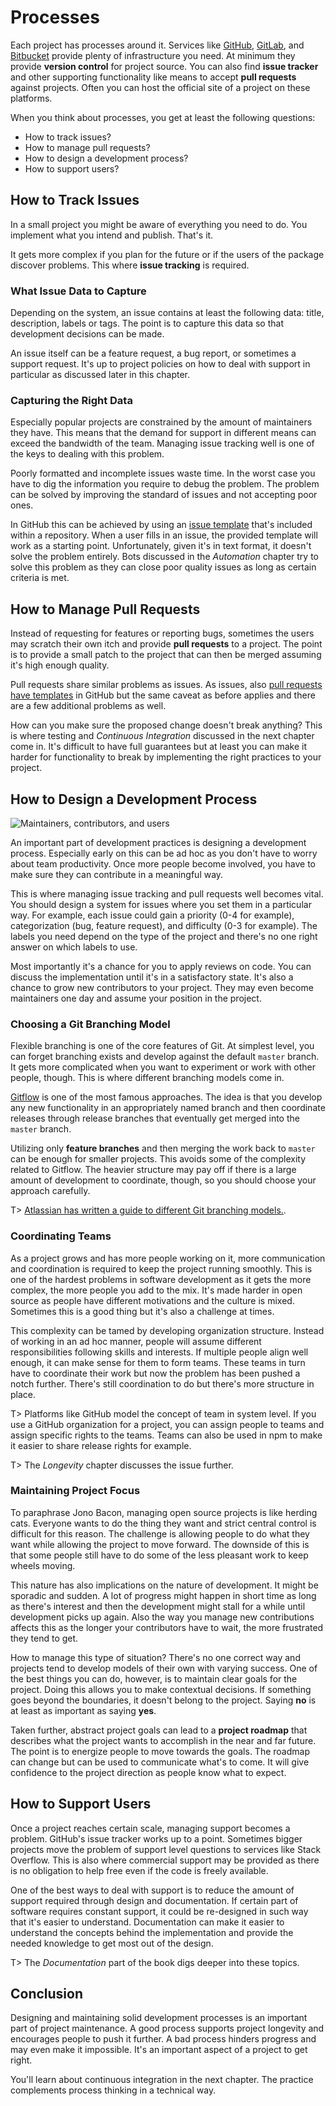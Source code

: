 # Processes

Each project has processes around it. Services like [GitHub](https://github.com/), [GitLab](https://gitlab.com/), and [Bitbucket](https://bitbucket.org/) provide plenty of infrastructure you need. At minimum they provide **version control** for project source. You can also find **issue tracker** and other supporting functionality like means to accept **pull requests** against projects. Often you can host the official site of a project on these platforms.

When you think about processes, you get at least the following questions:

* How to track issues?
* How to manage pull requests?
* How to design a development process?
* How to support users?

## How to Track Issues

In a small project you might be aware of everything you need to do. You implement what you intend and publish. That's it.

It gets more complex if you plan for the future or if the users of the package discover problems. This where **issue tracking** is required.

### What Issue Data to Capture

Depending on the system, an issue contains at least the following data: title, description, labels or tags. The point is to capture this data so that development decisions can be made.

An issue itself can be a feature request, a bug report, or sometimes a support request. It's up to project policies on how to deal with support in particular as discussed later in this chapter.

### Capturing the Right Data

Especially popular projects are constrained by the amount of maintainers they have. This means that the demand for support in different means can exceed the bandwidth of the team. Managing issue tracking well is one of the keys to dealing with this problem.

Poorly formatted and incomplete issues waste time. In the worst case you have to dig the information you require to debug the problem. The problem can be solved by improving the standard of issues and not accepting poor ones.

In GitHub this can be achieved by using an [issue template](https://github.com/serverless/serverless/blob/master/.github/ISSUE_TEMPLATE.md) that's included within a repository. When a user fills in an issue, the provided template will work as a starting point. Unfortunately, given it's in text format, it doesn't solve the problem entirely. Bots discussed in the *Automation* chapter try to solve this problem as they can close poor quality issues as long as certain criteria is met.

## How to Manage Pull Requests

Instead of requesting for features or reporting bugs, sometimes the users may scratch their own itch and provide **pull requests** to a project. The point is to provide a small patch to the project that can then be merged assuming it's high enough quality.

Pull requests share similar problems as issues. As issues, also [pull requests have templates](https://github.com/serverless/serverless/blob/master/.github/PULL_REQUEST_TEMPLATE.md) in GitHub but the same caveat as before applies and there are a few additional problems as well.

How can you make sure the proposed change doesn't break anything? This is where testing and *Continuous Integration* discussed in the next chapter come in. It's difficult to have full guarantees but at least you can make it harder for functionality to break by implementing the right practices to your project.

## How to Design a Development Process

![Maintainers, contributors, and users](images/maintenance.png)

An important part of development practices is designing a development process. Especially early on this can be ad hoc as you don't have to worry about team productivity. Once more people become involved, you have to make sure they can contribute in a meaningful way.

This is where managing issue tracking and pull requests well becomes vital. You should design a system for issues where you set them in a particular way. For example, each issue could gain a priority (0-4 for example), categorization (bug, feature request), and difficulty (0-3 for example). The labels you need depend on the type of the project and there's no one right answer on which labels to use.

Most importantly it's a chance for you to apply reviews on code. You can discuss the implementation until it's in a satisfactory state. It's also a chance to grow new contributors to your project. They may even become maintainers one day and assume your position in the project.

### Choosing a Git Branching Model

Flexible branching is one of the core features of Git. At simplest level, you can forget branching exists and develop against the default `master` branch. It gets more complicated when you want to experiment or work with other people, though. This is where different branching models come in.

[Gitflow](https://github.com/nvie/gitflow) is one of the most famous approaches. The idea is that you develop any new functionality in an appropriately named branch and then coordinate releases through release branches that eventually get merged into the `master` branch.

Utilizing only **feature branches** and then merging the work back to `master` can be enough for smaller projects. This avoids some of the complexity related to Gitflow. The heavier structure may pay off if there is a large amount of development to coordinate, though, so you should choose your approach carefully.

T> [Atlassian has written a guide to different Git branching models.](https://www.atlassian.com/git/tutorials/comparing-workflows).

### Coordinating Teams

As a project grows and has more people working on it, more communication and coordination is required to keep the project running smoothly. This is one of the hardest problems in software development as it gets the more complex, the more people you add to the mix. It's made harder in open source as people have different motivations and the culture is mixed. Sometimes this is a good thing but it's also a challenge at times.

This complexity can be tamed by developing organization structure. Instead of working in an ad hoc manner, people will assume different responsibilities following skills and interests. If multiple people align well enough, it can make sense for them to form teams. These teams in turn have to coordinate their work but now the problem has been pushed a notch further. There's still coordination to do but there's more structure in place.

T> Platforms like GitHub model the concept of team in system level. If you use a GitHub organization for a project, you can assign people to teams and assign specific rights to the teams. Teams can also be used in npm to make it easier to share release rights for example.

T> The *Longevity* chapter discusses the issue further.

### Maintaining Project Focus

<!-- textlint-disable stop-words -->

To paraphrase Jono Bacon, managing open source projects is like herding cats. Everyone wants to do the thing they want and strict central control is difficult for this reason. The challenge is allowing people to do what they want while allowing the project to move forward. The downside of this is that some people still have to do some of the less pleasant work to keep wheels moving.

<!-- textlint-enable -->

This nature has also implications on the nature of development. It might be sporadic and sudden. A lot of progress might happen in short time as long as there's interest and then the development might stall for a while until development picks up again. Also the way you manage new contributions affects this as the longer your contributors have to wait, the more frustrated they tend to get.

How to manage this type of situation? There's no one correct way and projects tend to develop models of their own with varying success. One of the best things you can do, however, is to maintain clear goals for the project. Doing this allows you to make contextual decisions. If something goes beyond the boundaries, it doesn't belong to the project. Saying **no** is at least as important as saying **yes**.

Taken further, abstract project goals can lead to a **project roadmap** that describes what the project wants to accomplish in the near and far future. The point is to energize people to move towards the goals. The roadmap can change but can be used to communicate what's to come. It will give confidence to the project direction as people know what to expect.

## How to Support Users

Once a project reaches certain scale, managing support becomes a problem. GitHub's issue tracker works up to a point. Sometimes bigger projects move the problem of support level questions to services like Stack Overflow. This is also where commercial support may be provided as there is no obligation to help free even if the code is freely available.

One of the best ways to deal with support is to reduce the amount of support required through design and documentation. If certain part of software requires constant support, it could be re-designed in such way that it's easier to understand. Documentation can make it easier to understand the concepts behind the implementation and provide the needed knowledge to get most out of the design.

T> The *Documentation* part of the book digs deeper into these topics.

## Conclusion

Designing and maintaining solid development processes is an important part of project maintenance. A good process supports project longevity and encourages people to push it further. A bad process hinders progress and may even make it impossible. It's an important aspect of a project to get right.

You'll learn about continuous integration in the next chapter. The practice complements process thinking in a technical way.
